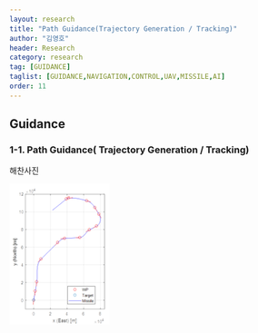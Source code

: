 ```yaml
---
layout: research
title: "Path Guidance(Trajectory Generation / Tracking)"
author: "김영호"
header: Research 
category: research 
tag: [GUIDANCE]
taglist: [GUIDANCE,NAVIGATION,CONTROL,UAV,MISSILE,AI]
order: 11
---
```


## Guidance

### 1-1. Path Guidance( Trajectory Generation / Tracking)
<div class="div_img_horizontal">
<p style="width:63%;">해찬사진</p>
<img style="width:35%;" src="/assets/img/Research/Guidance_1_2.png">
</div>
